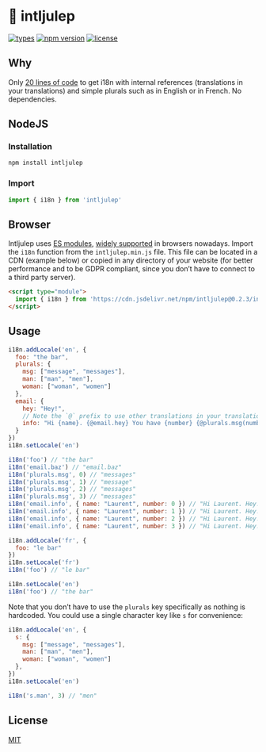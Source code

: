 # :tropical_drink: intljulep

[![types](https://badgen.net/npm/types/intljulep)](https://github.com/laurentpayot/intljulep/blob/master/index.d.ts)
[![npm version](https://badgen.net/npm/v/intljulep)](https://www.npmjs.com/package/intljulep)
[![license](https://badgen.net/github/license/laurentpayot/intljulep)](https://github.com/laurentpayot/intljulep/blob/master/LICENSE)

## Why

Only [20 lines of code](https://github.com/laurentpayot/intljulep/blob/master/intljulep.js) to get i18n with internal references (translations in your translations) and simple plurals such as in English or in French. No dependencies.

## NodeJS

### Installation

```bash
npm install intljulep
```

### Import

```js
import { i18n } from 'intljulep'
```

## Browser
Intljulep uses [ES modules](https://jakearchibald.com/2017/es-modules-in-browsers/), [widely supported](https://caniuse.com/es6-module) in browsers nowadays. Import the `i18n` function from the `intljulep.min.js` file. This file can be located in a CDN (example below) or copied in any directory of your website (for better performance and to be GDPR compliant, since you don’t have to connect to a third party server).

```html
<script type="module">
  import { i18n } from 'https://cdn.jsdelivr.net/npm/intljulep@0.2.3/intljulep.min.js'
</script>
```

## Usage

```js
i18n.addLocale('en', {
  foo: "the bar",
  plurals: {
    msg: ["message", "messages"],
    man: ["man", "men"],
    woman: ["woman", "women"]
  },
  email: {
    hey: "Hey!",
    // Note the `@` prefix to use other translations in your translation
    info: "Hi {name}. {@email.hey} You have {number} {@plurals.msg(number)}."
  }
})
i18n.setLocale('en')

i18n('foo') // "the bar"
i18n('email.baz') // "email.baz"
i18n('plurals.msg', 0) // "messages"
i18n('plurals.msg', 1) // "message"
i18n('plurals.msg', 2) // "messages"
i18n('plurals.msg', 3) // "messages"
i18n('email.info', { name: "Laurent", number: 0 }) // "Hi Laurent. Hey! You have 0 messages."
i18n('email.info', { name: "Laurent", number: 1 }) // "Hi Laurent. Hey! You have 1 message."
i18n('email.info', { name: "Laurent", number: 2 }) // "Hi Laurent. Hey! You have 2 messages."
i18n('email.info', { name: "Laurent", number: 3 }) // "Hi Laurent. Hey! You have 3 messages."

i18n.addLocale('fr', {
  foo: "le bar"
})
i18n.setLocale('fr')
i18n('foo') // "le bar"

i18n.setLocale('en')
i18n('foo') // "the bar"
```

Note that you don’t have to use the `plurals` key specifically as nothing is hardcoded. You could use a single character key like `s` for convenience:

```js
i18n.addLocale('en', {
  s: {
    msg: ["message", "messages"],
    man: ["man", "men"],
    woman: ["woman", "women"]
  },
})
i18n.setLocale('en')

i18n('s.man', 3) // "men"
```

## License

[MIT](https://github.com/laurentpayot/intljulep/blob/master/LICENSE)
